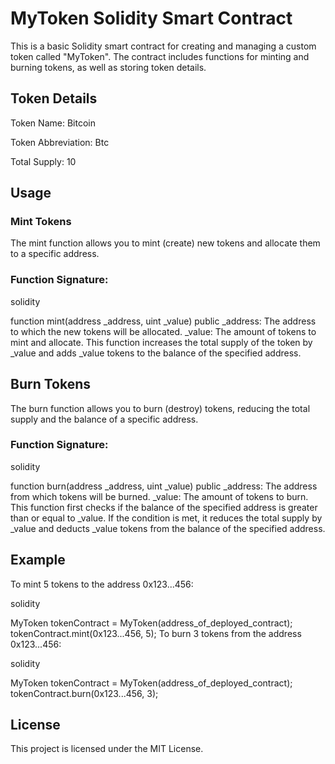 # MyToken Solidity Smart Contract
This is a basic Solidity smart contract for creating and managing a custom token called "MyToken". The contract includes functions for minting and burning tokens, as well as storing token details.

## Token Details
Token Name: Bitcoin

Token Abbreviation: Btc

Total Supply: 10

## Usage
### Mint Tokens
The mint function allows you to mint (create) new tokens and allocate them to a specific address.

### Function Signature:

solidity

function mint(address _address, uint _value) public
_address: The address to which the new tokens will be allocated.
_value: The amount of tokens to mint and allocate.
This function increases the total supply of the token by _value and adds _value tokens to the balance of the specified address.

## Burn Tokens
The burn function allows you to burn (destroy) tokens, reducing the total supply and the balance of a specific address.

### Function Signature:

solidity

function burn(address _address, uint _value) public
_address: The address from which tokens will be burned.
_value: The amount of tokens to burn.
This function first checks if the balance of the specified address is greater than or equal to _value. If the condition is met, it reduces the total supply by _value and deducts _value tokens from the balance of the specified address.

## Example
To mint 5 tokens to the address 0x123...456:

solidity

MyToken tokenContract = MyToken(address_of_deployed_contract);
tokenContract.mint(0x123...456, 5);
To burn 3 tokens from the address 0x123...456:

solidity

MyToken tokenContract = MyToken(address_of_deployed_contract);
tokenContract.burn(0x123...456, 3);
## License
This project is licensed under the MIT License.

